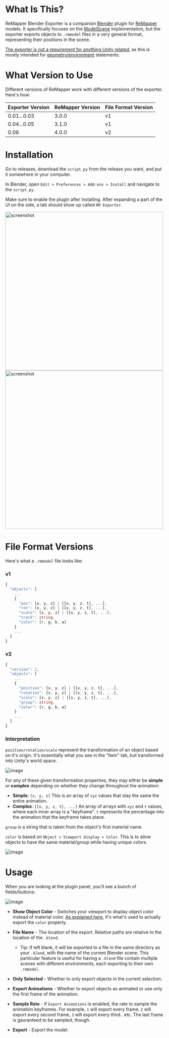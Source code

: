 # What Is This?
ReMapper Blender Exporter is a companion [Blender](https://www.blender.org/) plugin for [ReMapper](https://github.com/Swifter1243/ReMapper) models. It specifically focuses on the [ModelScene](https://github.com/Swifter1243/ReMapper/wiki/Model-Scene) implementation, but the exporter exports objects to `.rmmodel` files in a very general format, representing their positions in the scene.

<ins>The exporter is not a requirement for anything Unity related</ins>, as this is mostly intended for [geometry/environment](https://github.com/Aeroluna/Heck/wiki/Environment) statements. 

# What Version to Use
Different versions of ReMapper work with different versions of the exporter. Here's how:

| Exporter Version | ReMapper Version | File Format Version |
|---|---|---|
| 0.01...0.03 | 3.0.0 | v1 |
| 0.04...0.05 | 3.1.0 | v1 |
| 0.06 | 4.0.0 | v2 |

# Installation
Go to releases, download the `script.py` from the release you want, and put it somewhere in your computer.

In Blender, open `Edit > Preferences > Add-ons > Install` and navigate to the `script.py`.

Make sure to enable the plugin after installing. After expanding a part of the UI on the side, a tab should show up called `RM Exporter`.

<img src="https://user-images.githubusercontent.com/90769470/185506952-71625260-b2fb-46c4-b147-bb332c532cbe.png" alt="screenshot" width="500"/>
<img src="https://user-images.githubusercontent.com/61858676/183328172-f9cb8533-6dc3-4363-a5cc-70340d3cb1bf.jpg" alt="screenshot" width="500"/>

# File Format Versions

Here's what a `.rmmodel` file looks like:

### v1
```ts
{
  "objects": [
    ...
    {
      "pos": [x, y, z] | [[x, y, z, t], ...],
      "rot": [x, y, z] | [[x, y, z, t], ...],
      "scale": [x, y, z] | [[x, y, z, t], ...],
      "track": string,
      "color": [r, g, b, a]
    }
    ...
  ]
}
```

### v2
```ts
{
  "version": 2,
  "objects": [
    ...
    {
      "position": [x, y, z] | [[x, y, z, t], ...],
      "rotation": [x, y, z] | [[x, y, z, t], ...],
      "scale": [x, y, z] | [[x, y, z, t], ...],
      "group": string,
      "color": [r, g, b, a]
    }
    ...
  ]
}
```

### Interpretation
`position/rotation/scale` represent the transformation of an object based on it's origin. It's essentially what you see in the "Item" tab, but transformed into Unity's world space.

![image](https://github.com/user-attachments/assets/2d0ac6d3-2209-4750-b96d-912b29ecf249)

For any of these given transformation properties, they may either be **simple** or **complex** depending on whether they change throughout the animation:
- **Simple**: `[x, y, z]` This is an array of `xyz` values that stay the same the entire animation.
- **Complex**: `[[x, y, z, t], ...]` An array of arrays with `xyz` and `t` values, where each inner array is a "keyframe". `t` represents the percentage into the animation that the keyframe takes place.

`group` is a string that is taken from the object's first material name.

`color` is based on `Object > Viewport Display > Color`. This is to allow objects to have the same material/group while having unique colors.

![image](https://github.com/user-attachments/assets/d78d9eab-afd4-41e4-8017-9055a4d98740)

# Usage

When you are looking at the plugin panel, you'll see a bunch of fields/buttons:

![image](https://github.com/user-attachments/assets/6340077b-1bc2-4d51-b80b-37cbe5ae84c1)

- **Show Object Color** - Switches your viewport to display object color instead of material color. [As explained here](Interpretation), it's what's used to actually export the `color` property.

- **File Name** - The location of the export. Relative paths are relative to the location of the `.blend`.
  * Tip: If left blank, it will be exported to a file in the same directory as your `.blend`, with the name of the current Blender scene. This particular feature is useful for having a `.blend` file contain multiple scenes with different environments, each exporting to their own `.rmmodel`.
- **Only Selected** - Whether to only export objects in the current selection.
- **Export Animations** - Whether to export objects as animated or use only the first frame of the animation.
- **Sample Rate** - If `Export Animations` is enabled, the rate to sample the animation keyframes. For example, `1` will export every frame, `2` will export every second frame, `3` will export every third.. etc. The last frame is gauranteed to be sampled, though.
- **Export** - Export the model.
